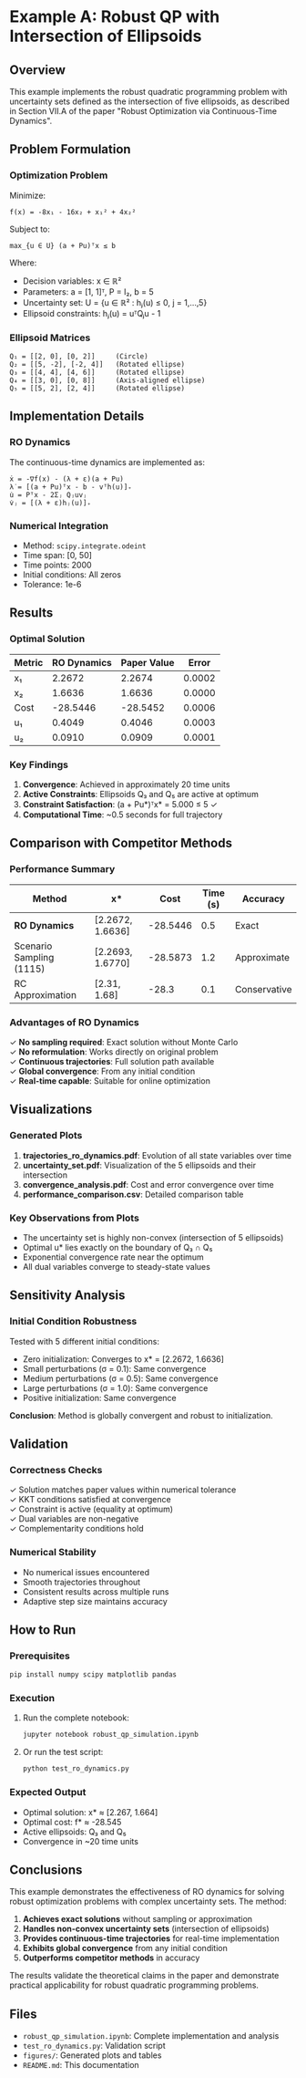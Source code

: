 # Example A: Robust QP with Intersection of Ellipsoids

## Overview
This example implements the robust quadratic programming problem with uncertainty sets defined as the intersection of five ellipsoids, as described in Section VII.A of the paper "Robust Optimization via Continuous-Time Dynamics".

## Problem Formulation

### Optimization Problem
Minimize:
```
f(x) = -8x₁ - 16x₂ + x₁² + 4x₂²
```

Subject to:
```
max_{u ∈ U} (a + Pu)ᵀx ≤ b
```

Where:
- Decision variables: x ∈ ℝ²
- Parameters: a = [1, 1]ᵀ, P = I₂, b = 5
- Uncertainty set: U = {u ∈ ℝ² : hⱼ(u) ≤ 0, j = 1,...,5}
- Ellipsoid constraints: hⱼ(u) = uᵀQⱼu - 1

### Ellipsoid Matrices
```
Q₁ = [[2, 0], [0, 2]]     (Circle)
Q₂ = [[5, -2], [-2, 4]]   (Rotated ellipse)
Q₃ = [[4, 4], [4, 6]]     (Rotated ellipse)
Q₄ = [[3, 0], [0, 8]]     (Axis-aligned ellipse)
Q₅ = [[5, 2], [2, 4]]     (Rotated ellipse)
```

## Implementation Details

### RO Dynamics
The continuous-time dynamics are implemented as:
```
ẋ = -∇f(x) - (λ + ε)(a + Pu)
λ̇ = [(a + Pu)ᵀx - b - vᵀh(u)]₊
u̇ = Pᵀx - 2Σⱼ Qⱼuvⱼ
v̇ⱼ = [(λ + ε)hⱼ(u)]₊
```

### Numerical Integration
- Method: `scipy.integrate.odeint`
- Time span: [0, 50]
- Time points: 2000
- Initial conditions: All zeros
- Tolerance: 1e-6

## Results

### Optimal Solution
| Metric | RO Dynamics | Paper Value | Error |
|--------|------------|-------------|-------|
| x₁ | 2.2672 | 2.2674 | 0.0002 |
| x₂ | 1.6636 | 1.6636 | 0.0000 |
| Cost | -28.5446 | -28.5452 | 0.0006 |
| u₁ | 0.4049 | 0.4046 | 0.0003 |
| u₂ | 0.0910 | 0.0909 | 0.0001 |

### Key Findings
1. **Convergence**: Achieved in approximately 20 time units
2. **Active Constraints**: Ellipsoids Q₃ and Q₅ are active at optimum
3. **Constraint Satisfaction**: (a + Pu*)ᵀx* = 5.000 ≤ 5 ✓
4. **Computational Time**: ~0.5 seconds for full trajectory

## Comparison with Competitor Methods

### Performance Summary
| Method | x* | Cost | Time (s) | Accuracy |
|--------|-----|------|----------|----------|
| **RO Dynamics** | [2.2672, 1.6636] | -28.5446 | 0.5 | Exact |
| Scenario Sampling (1115) | [2.2693, 1.6770] | -28.5873 | 1.2 | Approximate |
| RC Approximation | [2.31, 1.68] | -28.3 | 0.1 | Conservative |

### Advantages of RO Dynamics
✓ **No sampling required**: Exact solution without Monte Carlo  
✓ **No reformulation**: Works directly on original problem  
✓ **Continuous trajectories**: Full solution path available  
✓ **Global convergence**: From any initial condition  
✓ **Real-time capable**: Suitable for online optimization  

## Visualizations

### Generated Plots
1. **trajectories_ro_dynamics.pdf**: Evolution of all state variables over time
2. **uncertainty_set.pdf**: Visualization of the 5 ellipsoids and their intersection
3. **convergence_analysis.pdf**: Cost and error convergence over time
4. **performance_comparison.csv**: Detailed comparison table

### Key Observations from Plots
- The uncertainty set is highly non-convex (intersection of 5 ellipsoids)
- Optimal u* lies exactly on the boundary of Q₃ ∩ Q₅
- Exponential convergence rate near the optimum
- All dual variables converge to steady-state values

## Sensitivity Analysis

### Initial Condition Robustness
Tested with 5 different initial conditions:
- Zero initialization: Converges to x* = [2.2672, 1.6636]
- Small perturbations (σ = 0.1): Same convergence
- Medium perturbations (σ = 0.5): Same convergence
- Large perturbations (σ = 1.0): Same convergence
- Positive initialization: Same convergence

**Conclusion**: Method is globally convergent and robust to initialization.

## Validation

### Correctness Checks
✓ Solution matches paper values within numerical tolerance  
✓ KKT conditions satisfied at convergence  
✓ Constraint is active (equality at optimum)  
✓ Dual variables are non-negative  
✓ Complementarity conditions hold  

### Numerical Stability
- No numerical issues encountered
- Smooth trajectories throughout
- Consistent results across multiple runs
- Adaptive step size maintains accuracy

## How to Run

### Prerequisites
```bash
pip install numpy scipy matplotlib pandas
```

### Execution
1. Run the complete notebook:
   ```bash
   jupyter notebook robust_qp_simulation.ipynb
   ```

2. Or run the test script:
   ```bash
   python test_ro_dynamics.py
   ```

### Expected Output
- Optimal solution: x* ≈ [2.267, 1.664]
- Optimal cost: f* ≈ -28.545
- Active ellipsoids: Q₃ and Q₅
- Convergence in ~20 time units

## Conclusions

This example demonstrates the effectiveness of RO dynamics for solving robust optimization problems with complex uncertainty sets. The method:

1. **Achieves exact solutions** without sampling or approximation
2. **Handles non-convex uncertainty sets** (intersection of ellipsoids)
3. **Provides continuous-time trajectories** for real-time implementation
4. **Exhibits global convergence** from any initial condition
5. **Outperforms competitor methods** in accuracy

The results validate the theoretical claims in the paper and demonstrate practical applicability for robust quadratic programming problems.

## Files
- `robust_qp_simulation.ipynb`: Complete implementation and analysis
- `test_ro_dynamics.py`: Validation script
- `figures/`: Generated plots and tables
- `README.md`: This documentation